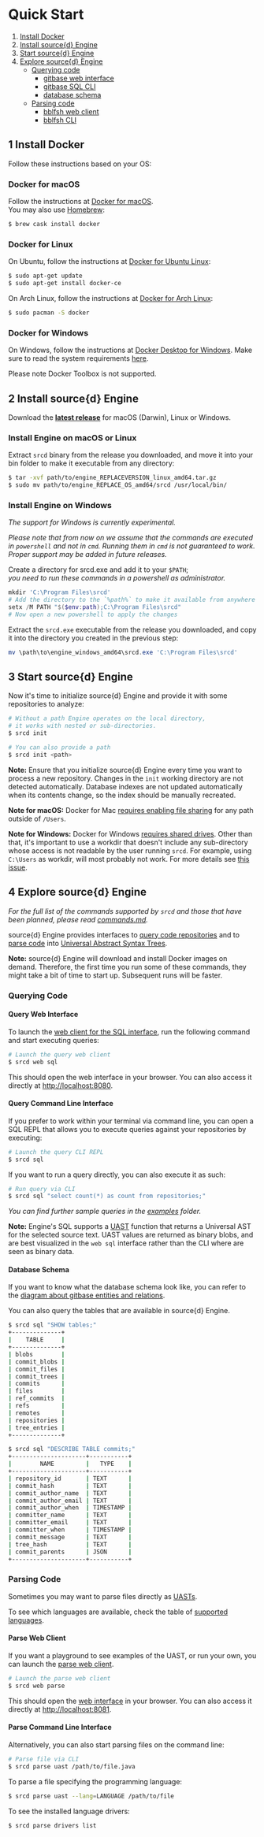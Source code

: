# Quick Start

1. [Install Docker](#1-install-docker)
1. [Install source{d} Engine](#2-install-source-d-engine)
1. [Start source{d} Engine](#3-start-source-d-engine)
1. [Explore source{d} Engine](#4-explore-source-d-engine)
    * [Querying code](#querying-code)
        * [gitbase web interface](#query-web-interface)
        * [gitbase SQL CLI](#query-command-line-interface)
        * [database schema](#database-schema)
    * [Parsing code](#parsing-code)
        * [bblfsh web client](#parse-web-client)
        * [bblfsh CLI](#parse-command-line-interface)


## 1 Install Docker

Follow these instructions based on your OS:

### Docker for macOS

Follow the instructions at [Docker for macOS](https://store.docker.com/editions/community/docker-ce-desktop-mac).  
You may also use [Homebrew](https://brew.sh/):
```bash
$ brew cask install docker
```

### Docker for Linux

On Ubuntu, follow the instructions at [Docker for Ubuntu Linux](https://docs.docker.com/install/linux/docker-ce/ubuntu/#install-docker-ce-1):
```bash
$ sudo apt-get update
$ sudo apt-get install docker-ce
```

On Arch Linux, follow the instructions at [Docker for Arch Linux](https://wiki.archlinux.org/index.php/Docker#Installation):
```bash
$ sudo pacman -S docker
```

### Docker for Windows

On Windows, follow the instructions at [Docker Desktop for Windows](https://hub.docker.com/editions/community/docker-ce-desktop-windows). Make sure to read the system requirements [here](https://docs.docker.com/docker-for-windows/install/).

Please note Docker Toolbox is not supported.


## 2 Install source{d} Engine

Download the **[latest release](https://github.com/src-d/engine/releases/latest)** for macOS (Darwin), Linux or Windows.

### Install Engine on macOS or Linux

Extract `srcd` binary from the release you downloaded, and move it into your bin folder to make it executable from any directory:

```bash
$ tar -xvf path/to/engine_REPLACEVERSION_linux_amd64.tar.gz
$ sudo mv path/to/engine_REPLACE_OS_amd64/srcd /usr/local/bin/
```

### Install Engine on Windows

*The support for Windows is currently experimental.*

*Please note that from now on we assume that the commands are executed in `powershell` and not in `cmd`. Running them in `cmd` is not guaranteed to work. Proper support may be added in future releases.*

Create a directory for srcd.exe and add it to your `$PATH`;  
_you need to run these commands in a powershell as administrator._
```powershell
mkdir 'C:\Program Files\srcd'
# Add the directory to the `%path%` to make it available from anywhere
setx /M PATH "$($env:path);C:\Program Files\srcd"
# Now open a new powershell to apply the changes
```

Extract the `srcd.exe` executable from the release you downloaded, and copy it into the directory you created in the previous step:
```powershell
mv \path\to\engine_windows_amd64\srcd.exe 'C:\Program Files\srcd'
```


## 3 Start source{d} Engine

Now it's time to initialize source{d} Engine and provide it with some repositories to analyze:

```bash
# Without a path Engine operates on the local directory,
# it works with nested or sub-directories.
$ srcd init

# You can also provide a path
$ srcd init <path>
```

**Note:**
Ensure that you initialize source{d} Engine every time you want to process a new repository.
Changes in the `init` working directory are not detected automatically.
Database indexes are not updated automatically when its contents change, so the index should be manually recreated.

**Note for macOS:**
Docker for Mac [requires enabling file sharing](https://docs.docker.com/docker-for-mac/troubleshoot/#volume-mounting-requires-file-sharing-for-any-project-directories-outside-of-users) for any path outside of `/Users`.

**Note for Windows:** Docker for Windows [requires shared drives](https://docs.docker.com/docker-for-windows/#shared-drives). Other than that, it's important to use a workdir that doesn't include any sub-directory whose access is not readable by the user running `srcd`. For example, using `C:\Users` as workdir, will most probably not work. For more details see [this issue](https://github.com/src-d/engine/issues/250).


## 4 Explore source{d} Engine

_For the full list of the commands supported by `srcd` and those
that have been planned, please read [commands.md](docs/commands.md)._

source{d} Engine provides interfaces to [query code repositories](#querying-code) and to [parse code](#parsing-code) into [Universal Abstract Syntax Trees](#babelfish-uast).

**Note:**
source{d} Engine will download and install Docker images on demand. Therefore, the first time you run some of these commands, they might take a bit of time to start up. Subsequent runs will be faster.


### Querying Code

#### Query Web Interface

To launch the [web client for the SQL interface](https://github.com/src-d/gitbase-web), run the following command and start executing queries:

```bash
# Launch the query web client
$ srcd web sql
```

This should open the web interface in your browser.
You can also access it directly at [http://localhost:8080](http://localhost:8080).

#### Query Command Line Interface

If you prefer to work within your terminal via command line, you can open a SQL REPL
that allows you to execute queries against your repositories by executing:

```bash
# Launch the query CLI REPL
$ srcd sql
```

If you want to run a query directly, you can also execute it as such:

```bash
# Run query via CLI
$ srcd sql "select count(*) as count from repositories;"
```

_You can find further sample queries in the [examples](examples/README.md) folder._

**Note:**
Engine's SQL supports a [UAST](#babelfish-uast) function that returns a Universal AST for the selected source text. UAST values are returned as binary blobs, and are best visualized in the `web sql` interface rather than the CLI where are seen as binary data.

#### Database Schema

If you want to know what the database schema look like, you can refer to the [diagram about gitbase entities and relations](https://docs.sourced.tech/gitbase/using-gitbase/schema).

You can also query the tables that are available in source{d} Engine.

```bash
$ srcd sql "SHOW tables;"
+--------------+
|    TABLE     |
+--------------+
| blobs        |
| commit_blobs |
| commit_files |
| commit_trees |
| commits      |
| files        |
| ref_commits  |
| refs         |
| remotes      |
| repositories |
| tree_entries |
+--------------+
```

```bash
$ srcd sql "DESCRIBE TABLE commits;"
+---------------------+-----------+
|        NAME         |   TYPE    |
+---------------------+-----------+
| repository_id       | TEXT      |
| commit_hash         | TEXT      |
| commit_author_name  | TEXT      |
| commit_author_email | TEXT      |
| commit_author_when  | TIMESTAMP |
| committer_name      | TEXT      |
| committer_email     | TEXT      |
| committer_when      | TIMESTAMP |
| commit_message      | TEXT      |
| tree_hash           | TEXT      |
| commit_parents      | JSON      |
+---------------------+-----------+
```

### Parsing Code

Sometimes you may want to parse files directly as [UASTs](#babelfish-uast).

To see which languages are available, check the table of [supported languages](#babelfish-uast).

#### Parse Web Client

If you want a playground to see examples of the UAST, or run your own, you can launch the [parse web client](https://github.com/bblfsh/web).


```bash
# Launch the parse web client
$ srcd web parse
```

This should open the [web interface](https://github.com/bblfsh/web) in your browser.
You can also access it directly at [http://localhost:8081](http://localhost:8081).

#### Parse Command Line Interface

Alternatively, you can also start parsing files on the command line:

```bash
# Parse file via CLI
$ srcd parse uast /path/to/file.java
```

To parse a file specifying the programming language:

```bash
$ srcd parse uast --lang=LANGUAGE /path/to/file
```

To see the installed language drivers:

```bash
$ srcd parse drivers list
```

<!--
### 5. Next steps

You can now run source{d} Engine, choose what you would like to do next:

- [**Analyze your git repositories**](#)
- [**Understand how your code has evolved**](#)
- [**Write your own static analysis rules**](#)
- [**Build a data pipeline for MLonCode**](#)
-->